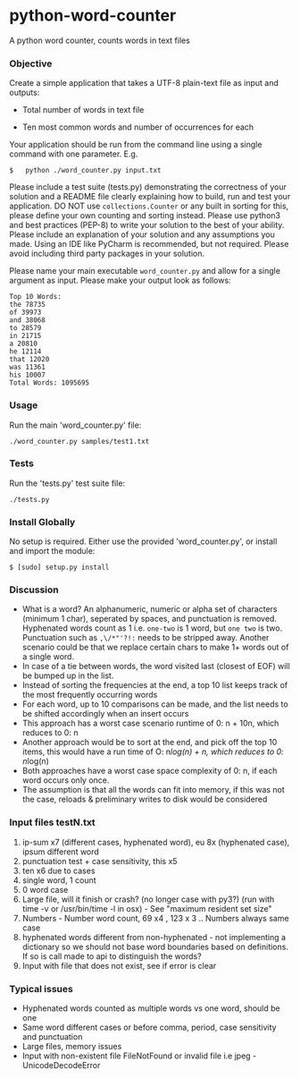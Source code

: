 # python-word-counter
A python word counter, counts words in text files


### Objective ###

Create a simple application that takes a UTF-8 plain-text file as input and outputs:

* Total number of words in text file

* Ten most common words and number of occurrences for each

Your application should be run from the command line using a single command with one parameter. E.g.

    $	python ./word_counter.py input.txt

Please include a test suite (tests.py) demonstrating the correctness of your solution and a README file clearly explaining how to build, run and test your application. 
DO NOT use `collections.Counter` or any built in sorting for this, please define your own counting and sorting instead. Please use python3 and best practices (PEP-8) to write your solution to the best of your ability. Please include an explanation of your solution and any assumptions you made. Using an IDE like PyCharm is recommended, but not required. Please avoid including third party packages in your solution.

Please name your main executable `word_counter.py` and allow for a single argument as input. Please make your output look as follows:

    Top 10 Words:
    the 78735
    of 39973
    and 38068
    to 28579
    in 21715
    a 20810
    he 12114
    that 12020
    was 11361
    his 10007
    Total Words: 1095695

### Usage ###

Run the main 'word_counter.py' file:

    ./word_counter.py samples/test1.txt


### Tests ###

Run the 'tests.py' test suite file:

    ./tests.py

### Install Globally ###

No setup is required. Either use the provided 'word_counter.py', or install and import the module:

    $ [sudo] setup.py install

### Discussion ###

* What is a word? An alphanumeric, numeric or alpha set of characters (minimum 1 char), seperated by spaces, and punctuation is removed. Hyphenated words count as 1 i.e. `one-two` is 1 word, but `one two` is two. Punctuation such as `,\/*"'?!:` needs to be stripped away. Another scenario could be that we replace certain chars to make 1+ words out of a single word.
* In case of a tie between words, the word visited last (closest of EOF) will be bumped up in the list.
* Instead of sorting the frequencies at the end, a top 10 list keeps track of the most frequently occurring words
* For each word, up to 10 comparisons can be made, and the list needs to be shifted accordingly when an insert occurs
* This approach has a worst case scenario runtime of 0: n + 10n, which reduces to 0: n
* Another approach would be to sort at the end, and pick off the top 10 items, this would have a run time of  O: n*log(n) + n, which reduces to 0: n*log(n)
* Both approaches have a worst case space complexity of 0: n, if each word occurs only once.
* The assumption is that all the words can fit into memory, if this was not the case, reloads & preliminary writes to disk would be considered

### Input files testN.txt ###

 1. ip-sum x7 (different cases, hyphenated word), eu 8x (hyphenated case), ipsum different word
 1. punctuation test + case sensitivity, this x5
 1. ten x6 due to cases
 1. single word, 1 count
 1. 0 word case
 1. Large file, will it finish or crash? (no longer case with py3?)  (run with time -v or /usr/bin/time -l in osx) - See "maximum resident set size"
 1. Numbers - Number word count, 69 x4 , 123 x 3 .. Numbers always same case
 1. hyphenated words different from non-hyphenated - not implementing a dictionary so we should not base word boundaries based on definitions. If so is call made to api to distinguish the words?
 1. Input with file that does not exist, see if error is clear


### Typical issues ###

 * Hyphenated words counted as multiple words vs one word, should be one
 * Same word different cases or before comma, period, case sensitivity and punctuation
 * Large files, memory issues
 * Input with non-existent file FileNotFound or invalid file i.e jpeg - UnicodeDecodeError



